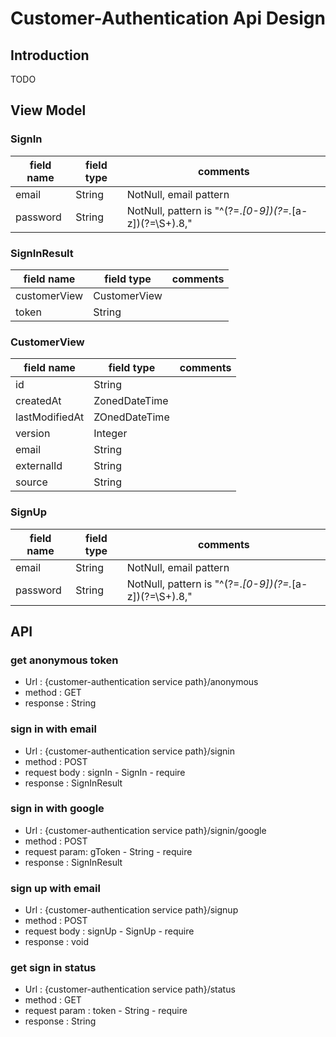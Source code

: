 # Customer-Authentication Api Design

## Introduction

TODO

## View Model

### SignIn

| field name | field type | comments |
|-|-|-|
| email | String | NotNull, email pattern |
| password | String | NotNull, pattern is "^(?=.*[0-9])(?=.*[a-z])(?=\S+$).{8,}$" |

### SignInResult

| field name | field type | comments |
|-|-|-|
| customerView | CustomerView | |
| token | String | |

### CustomerView

| field name | field type | comments |
|-|-|-|
| id | String | |
| createdAt | ZonedDateTime | |
| lastModifiedAt | ZOnedDateTime | |
| version | Integer | |
| email | String | |
| externalId | String | |
| source | String | |

### SignUp

| field name | field type | comments |
|-|-|-|
| email | String | NotNull, email pattern |
| password | String | NotNull, pattern is "^(?=.*[0-9])(?=.*[a-z])(?=\S+$).{8,}$" |


## API

### get anonymous token

* Url : {customer-authentication service path}/anonymous
* method : GET
* response : String

### sign in with email

* Url : {customer-authentication service path}/signin
* method : POST
* request body : signIn - SignIn - require
* response : SignInResult

### sign in with google

* Url : {customer-authentication service path}/signin/google
* method : POST
* request param: gToken - String - require
* response : SignInResult

### sign up with email

* Url : {customer-authentication service path}/signup
* method : POST
* request body : signUp - SignUp - require
* response : void

### get sign in status

* Url : {customer-authentication service path}/status
* method : GET
* request param : token - String - require
* response : String